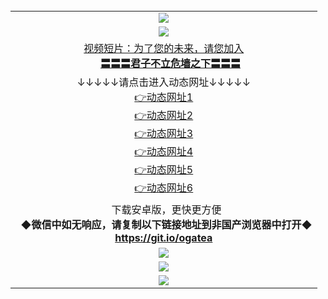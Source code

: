 <table>
  <tr>
    <td align=center><img src="https://github.com/gyhhx/image-upload/blob/master/title1.jpg" /></td>
  </tr>
    <tr>
  <td align=center><img src="https://github.com/gyhhx/image-upload/blob/master/%E5%BE%AE%E4%BF%A1%E8%AF%B4%E6%98%8E4.jpg" /></td>  
  </tr>
  <td align=center>
  <a href="https://s3.ap-northeast-2.amazonaws.com/ogates/oGate.htm?c816846_2_1&from=gy">视频短片：为了您的未来，请您加入</a><br/>
      <a href="https://s3.ap-northeast-2.amazonaws.com/ogates/oGate.htm?ogST.aspx&from=gy"><b>〓〓〓君子不立危墙之下〓〓〓<br/></a>
      </td>
  </tr>
    <tr>
    <td align=center>↓↓↓↓↓请点击进入动态网址↓↓↓↓↓<br/>
      <a href="https://cdn.rawgit.com/ogate/up/master/oGates.htm?from=gy">👉动态网址1</a><br/>
      <a href="https://s3.eu-west-2.amazonaws.com/ogatel/oGate.htm?from=gy">👉动态网址2</a><br/>
      <a href="https://s3.eu-central-1.amazonaws.com/ogatef/oGate.htm?from=gy">👉动态网址3</a><br/>
      <a href="https://s3-ap-southeast-2.amazonaws.com/ogatey/oGate.htm?from=gy">👉动态网址4</a><br/>
      <a href="https://s3.ap-northeast-2.amazonaws.com/ogates/oGate.htm?from=gy">👉动态网址5</a><br/>
      <a href="https://s3.ap-south-1.amazonaws.com/ogatem/oGate.htm?from=gy">👉动态网址6</a><br/>
    </td>
  </tr>
  <tr>
    <td align=center>
      下载安卓版，更快更方便  <br/> 
    <b/>◆微信中如无响应，请复制以下链接地址到非国产浏览器中打开◆<br/><a href="https://raw.githubusercontent.com/ogate/up/master/ogate.apk">https://git.io/ogatea</a><br/>
    </td>
  </tr>
  <tr>
    <td align=center><img src="https://cloud.githubusercontent.com/assets/11880933/15631437/70d0a74e-259d-11e6-946f-6237b4b657bd.jpg"/></td>
  </tr>
  <tr>
    <td align=center><img src="https://github.com/gyhhx/image-upload/blob/master/%E4%BD%BF%E7%94%A8%E6%8C%87%E5%8D%971.jpg" /></td>
   </tr>  
    <tr>
    <td align=center><img src="https://github.com/gyhhx/image-upload/blob/master/%E5%BE%AE%E4%BF%A1%E8%AF%B4%E6%98%8E.jpg" /></td>
  </tr>
</table>    
